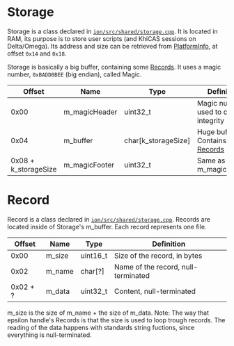 
# Storage

Storage is a class declared in [`ion/src/shared/storage.cpp`](https://github.com/numworks/epsilon/blob/master/ion/src/shared/storage.cpp). It is located in RAM, its purpose is to store user scripts (and KhiCAS sessions on Delta/Omega). Its address and size can be retrieved from [PlatformInfo](/Shared/Ion/PlatformInfo.md), at offset `0x14` and `0x18`.

Storage is basically a big buffer, containing some [Records](#record). It uses a magic number, `0xBADD0BEE` (big endian), called Magic.

| Offset                | Name             | Type                | Definition                               |
|-----------------------|------------------|---------------------|------------------------------------------|
|  0x00                 | m_magicHeader    | uint32_t            | Magic number, used to check integrity    |
|  0x04                 | m_buffer         | char[k_storageSize] | Huge buffer. Contains [Records](#record) |
|  0x08 + k_storageSize | m_magicFooter    | uint32_t            | Same as m_magicHeader                    |

# Record
Record is a class declared in [`ion/src/shared/storage.cpp`](https://github.com/numworks/epsilon/blob/master/ion/src/shared/storage.cpp). Records are located inside of Storage's m_buffer. Each record represents one file.

| Offset    | Name   | Type     | Definition                          |
|-----------|--------|----------|-------------------------------------|
|  0x00     | m_size | uint16_t | Size of the record, in bytes        |
|  0x02     | m_name | char[?]  | Name of the record, null-terminated |
|  0x02 + ? | m_data | uint32_t | Content, null-terminated            |

m_size is the size of m_name + the size of m_data.
Note: The way that epsilon handle's Records is that the size is used to loop trough records. The reading of the data happens with standards string fuctions, since everything is null-terminated.

